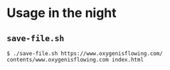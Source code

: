 # Usage in the night

## `save-file.sh`

```
$ ./save-file.sh https://www.oxygenisflowing.com/ contents/www.oxygenisflowing.com index.html
```
